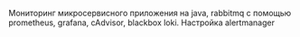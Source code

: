 Мониторинг микросервисного приложения на java, rabbitmq с помощью prometheus, grafana, cAdvisor, blackbox loki. 
Настройка alertmanager
